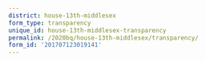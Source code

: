 ```yaml
---
district: house-13th-middlesex
form_type: transparency
unique_id: house-13th-middlesex-transparency
permalink: /2020bq/house-13th-middlesex/transparency/
form_id: '201707123019141'
---
```

